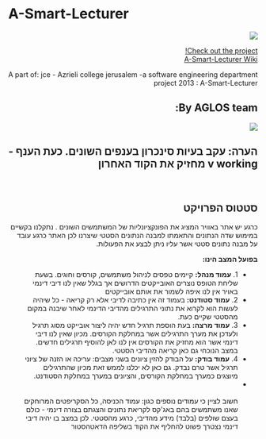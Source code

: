 A-Smart-Lecturer
================

<div align="right" dir="rtl">
<img src="http://s16.postimg.org/n9008q1et/Owl_logo_03.jpg">

<a href="http://aglosh2014.appspot.com/">Check out the project!</a><br>
<a href="https://github.com/aglos/A-Smart-Lecturer/wiki">A-Smart-Lecturer Wiki </a>


A part of:
jce - Azrieli college jerusalem -a software engineering department project 2013 :
A-Smart-Lecturer


  <h2>By AGLOS team:</h2>
  
  <img src="https://0.gravatar.com/avatar/90689234430e5bf4f910bde4654afc36?d=https%3A%2F%2Fidenticons.github.com%2F6d924fbfc98ec9fb9d6636e4b0df0186.png&r=x&s=440">
  
  <h2>הערה: עקב בעיות סינכרון בענפים השונים. כעת הענף -v working מחזיק את הקוד האחרון</h2>
  <br>
  <h2>סטטוס הפרויקט</h2>
  כרגע יש אתר באוויר המציג את הפונקציונליות של המשתמשים השונים .
  נתקלנו בקשיים במימוש שדה הנתונים והתאמתו למבנה הנתונים הסטטי שיצרנו
  לכן האתר כרגע עובד על מבנה נתונים סטטי אשר עליו ניתן לבצע את הפעולות.
  
  <b>בפועל המצב הינו:</b>
  <ul>
    <li>
    1. <b>עמוד מנהל:</b> קיימים טפסים לניהול משתמשים, קורסים וחוגים. בשעת שליחת הטופס נוצרים האובייקטים הדרושים אך בגלל שאין לנו דיבי דינמי באויר אין לנו איפה לשמור את אותם אובייקטים
    </li>
    <li>
    2. <b>עמוד סטודנט:</b> בעמוד זה אין כתיבה לדיבי אלא רק קריאה - כל שיהיה לעשות הוא לקרוא את נתוני התרגילים מהדיבי הדינמי לאחר שיבנה במקום מהסטטי שקיים כעת.
    </li>
    <li>
    3. <b>עמוד מרצה:</b> בעת הוספת תרגיל חדש יהיה ליצור אובייקט מסוג תרגיל ולעדכן את מערך התרגילים אשר במחלקת הקורסים. מכיון שאין לנו דיבי דינמי אשר הוא מחזיק את הקורסים אין לנו לאן להוסיף תרגילים חדשים. במצב הנוכחי גם כאן קריאה מהדיבי הסטטי.
    </li>
    <li>
    4. <b>עמוד בודק:</b> על הבודק להזין ציונים בשני מצבים: עריכה או הזנה של ציוני תרגיל אשר טרם נבדק. גם כאן לא יכלנו לממש זאת מכיון שהתרגילים מיוצגים כמערך במחלקת הקורסים, והציונים במערך במחלקת הסטודנט.
    </li>
  <li><br><br> חשוב לציין כי עמודים נוספים כגון: עמוד הכניסה, כל הסקריפטים המרוחקים שאנו משתמשים בהם באג'קס לקריאת נתונים והצגתם בצורה דינמי - כולם בעצם שולפים (בלבד) מידע מהדיבי, כרגע מהסטטי. לכן במצב בו יהיה דיבי דינמי נצטרך פשוט להחליף את הקוד בשליפה הדאטהסטור</li>
  </li>
  </ul>
</div>
